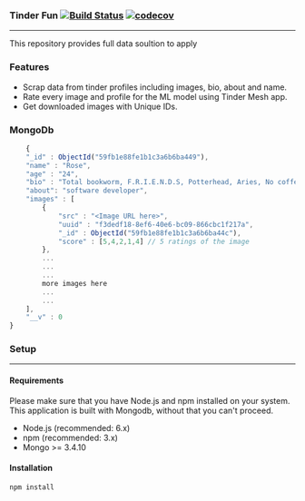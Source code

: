 ### Tinder Fun [![Build Status](https://travis-ci.org/ayusharma/tinder-data-generator.svg?branch=master)](https://travis-ci.org/ayusharma/tinder-data-generator) [![codecov](https://codecov.io/gh/ayusharma/tinder-data-generator/branch/master/graph/badge.svg)](https://codecov.io/gh/ayusharma/tinder-data-generator)
* * *
This repository provides full data soultion to apply 

### Features
 - Scrap data from tinder profiles including images, bio, about and name.
 - Rate every image and profile for the ML model using Tinder Mesh app.
 - Get downloaded images with Unique IDs.

### MongoDb 
```js
    {
    "_id" : ObjectId("59fb1e88fe1b1c3a6b6ba449"),
    "name" : "Rose",
    "age" : "24",
    "bio" : "Total bookworm, F.R.I.E.N.D.S, Potterhead, Aries, No coffee, No chocolate, Looking forward to have some good conversation, that's it!",
    "about": "software developer",
    "images" : [ 
        {
            "src" : "<Image URL here>",
            "uuid" : "f3dedf18-8ef6-40e6-bc09-866cbc1f217a",
            "_id" : ObjectId("59fb1e88fe1b1c3a6b6ba44c"),
            "score" : [5,4,2,1,4] // 5 ratings of the image
        }, 
        ...
        ...
        ...
        more images here
        ...
        ...
    ],
    "__v" : 0
}
```

### Setup
* * *

#### Requirements

Please make sure that you have Node.js and npm installed on your system. 
This application is built with Mongodb, without that you can't proceed.

- Node.js (recommended: 6.x)
- npm (recommended: 3.x)
- Mongo >= 3.4.10

#### Installation 
```
npm install
```